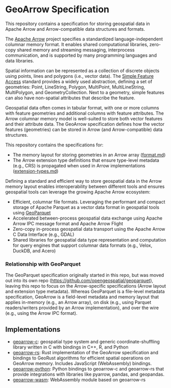 
# GeoArrow Specification

This repository contains a specification for storing geospatial data in Apache Arrow
and Arrow-compatible data structures and formats.

The [Apache Arrow](https://arrow.apache.org/) project specifies a standardized
language-independent columnar memory format. It enables shared computational libraries,
zero-copy shared memory and streaming messaging, interprocess communication, and is
supported by many programming languages and data libraries.

Spatial information can be represented as a collection of discrete objects using points,
lines and polygons (i.e., vector data). The
[Simple Feature Access](https://www.ogc.org/standards/sfa) standard provides a widely
used abstraction, defining a set of geometries: Point, LineString, Polygon, MultiPoint,
MultiLineString, MultiPolygon, and GeometryCollection. Next to a geometry, simple features
can also have non-spatial attributes that describe the feature.

Geospatial data often comes in tabular format, with one or more columns with
feature geometries and additional columns with feature attributes. The Arrow columnar
memory model is well-suited to store both vector features and
their attribute data. The GeoArrow specification defines how the vector features
(geometries) can be stored in Arrow (and Arrow-compatible) data structures.

This repository contains the specifications for:

- The memory layout for storing geometries in an Arrow array ([format.md](./format.md))
- The Arrow extension type definitions that ensure type-level metadata (e.g., CRS) is
  propagated when used in Arrow implementations ([extension-types.md](./extension-types.md))

Defining a standard and efficient way to store geospatial data in the Arrow memory
layout enables interoperability between different tools and ensures geospatial tools can
leverage the growing Apache Arrow ecosystem:

- Efficient, columnar file formats. Leveraging the performant and compact storage of
  Apache Parquet as a vector data format in geospatial tools using
  [GeoParquet](https://github.com/opengeospatial/geoparquet/)
- Accelerated between-process geospatial data exchange using Apache Arrow IPC message
  format and Apache Arrow Flight
- Zero-copy in-process geospatial data transport using the Apache Arrow C Data Interface
  (e.g., GDAL)
- Shared libraries for geospatial data type representation and computation for query
  engines that support columnar data formats (e.g., Velox, DuckDB, and Acero)

### Relationship with GeoParquet

The GeoParquet specification originally started in this repo, but was moved out into its
own repo (https://github.com/opengeospatial/geoparquet), leaving this repo to focus on
the Arrow-specific specifications (Arrow layout and extension type metadata). Whereas
GeoParquet is a file-level metadata specification, GeoArrow is a field-level metadata
and memory layout that applies in-memory (e.g., an Arrow array), on disk (e.g., using
Parquet readers/writers provided by an Arrow implementation), and over the wire (e.g.,
using the Arrow IPC format).

## Implementations

* [geoarrow-c](https://github.com/geoarrow/geoarrow-c): geospatial type system and
  generic coordinate-shuffling library written in C with bindings in C++, R, and Python
* [geoarrow-rs](https://github.com/geoarrow/geoarrow-rs/): Rust implementation of the
  GeoArrow specification and bindings to GeoRust algorithms for efficient spatial
  operations on GeoArrow memory. Includes JavaScript (WebAssembly) bindings.
* [geoarrow-python](https://github.com/geoarrow/geoarrow-python): Python bindings to geoarrow-c
  and geoarrow-rs that provide integrations with libraries like pyarrow, pandas, and
  geopandas.
* [geoarrow-wasm](https://github.com/geoarrow/geoarrow-rs/blob/main/js/README.md):
  WebAssembly module based on geoarrow-rs
